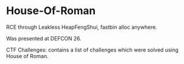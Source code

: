 # House-Of-Roman
RCE through Leakless HeapFengShui, fastbin alloc anywhere.

Was presented at DEFCON 26.

CTF Challenges: contains a list of challenges which were solved using House of Roman.
